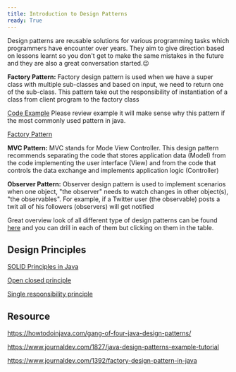 ```yaml
---
title: Introduction to Design Patterns
ready: True
---
```


Design patterns are reusable solutions for various programming tasks which programmers have encounter over years. They aim to give direction based on lessons learnt so you don't get to make the same mistakes in the future and they are also a great conversation started.😉

**Factory Pattern:**
Factory design pattern is used when we have a super class with multiple sub-classes and based on input, we need to return one of the sub-class. This pattern take out the responsibility of instantiation of a class from client program to the factory class

[Code Example](https://www.journaldev.com/1392/factory-design-pattern-in-java) Please review example it will make sense why this pattern if the most commonly used pattern in java.

[Factory Pattern](https://howtodoinjava.com/design-patterns/creational/implementing-factory-design-pattern-in-java/)

**MVC Pattern:**
MVC stands for Mode View Controller. This design pattern recommends separating the code that stores application data (Model) from the code implementing the user interface (View) and from the code that controls the data exchange and implements application logic (Controller)

**Observer Pattern:**
Observer design pattern is used to implement scenarios when one object, "the observer" needs to watch changes in other object(s), "the observables". For example, if a Twitter user (the observable) posts a twit all of his followers (observers) will get notified

Great overview look of all different type of design patterns can be found [here](https://howtodoinjava.com/gang-of-four-java-design-patterns/) and you can drill in each of them but clicking on them in the table.


## Design Principles

[SOLID Principles in Java](https://howtodoinjava.com/best-practices/5-class-design-principles-solid-in-java/)

[Open closed principle](https://howtodoinjava.com/design-patterns/open-closed-principle/)

[Single responsibility principle](https://howtodoinjava.com/design-patterns/single-responsibility-principle/)


## Resource

https://howtodoinjava.com/gang-of-four-java-design-patterns/

https://www.journaldev.com/1827/java-design-patterns-example-tutorial

https://www.journaldev.com/1392/factory-design-pattern-in-java